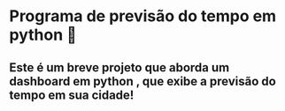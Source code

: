 # Programa de previsão do tempo em python 🐍

## Este é um breve projeto que aborda um dashboard em python , que exibe a previsão do tempo em sua cidade!
